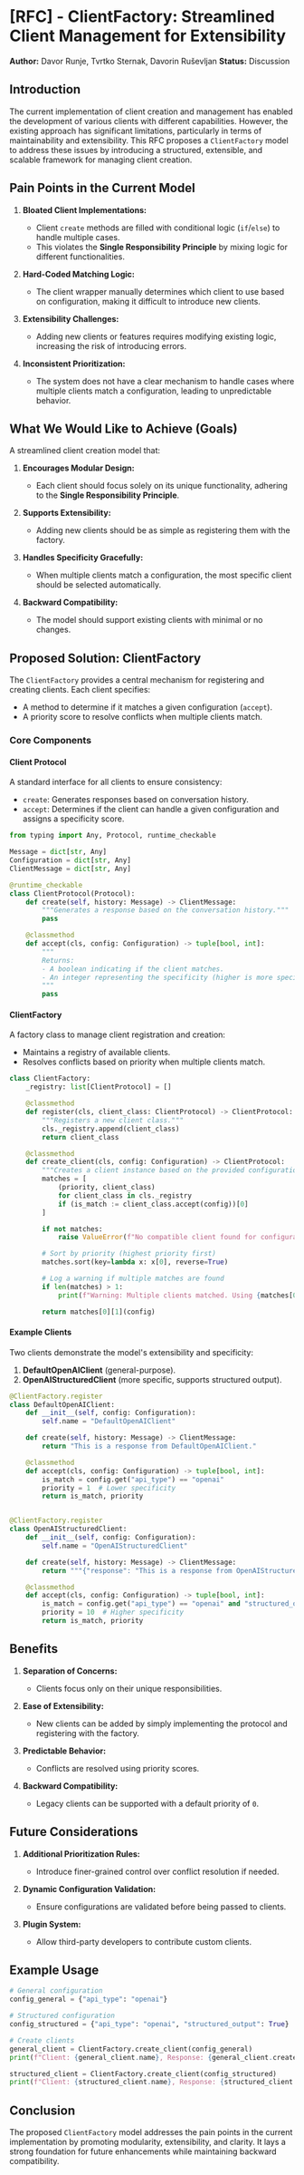 # [RFC] - ClientFactory: Streamlined Client Management for Extensibility

**Author:** Davor Runje, Tvrtko Sternak, Davorin Ruševljan
**Status:** Discussion

## **Introduction**

The current implementation of client creation and management has enabled the development of various clients with different capabilities. However, the existing approach has significant limitations, particularly in terms of maintainability and extensibility. This RFC proposes a `ClientFactory` model to address these issues by introducing a structured, extensible, and scalable framework for managing client creation.

## **Pain Points in the Current Model**

1. **Bloated Client Implementations:**
   - Client `create` methods are filled with conditional logic (`if`/`else`) to handle multiple cases.
   - This violates the **Single Responsibility Principle** by mixing logic for different functionalities.

2. **Hard-Coded Matching Logic:**
   - The client wrapper manually determines which client to use based on configuration, making it difficult to introduce new clients.

3. **Extensibility Challenges:**
   - Adding new clients or features requires modifying existing logic, increasing the risk of introducing errors.

4. **Inconsistent Prioritization:**
   - The system does not have a clear mechanism to handle cases where multiple clients match a configuration, leading to unpredictable behavior.

## **What We Would Like to Achieve (Goals)**

A streamlined client creation model that:
1. **Encourages Modular Design:**
   - Each client should focus solely on its unique functionality, adhering to the **Single Responsibility Principle**.

2. **Supports Extensibility:**
   - Adding new clients should be as simple as registering them with the factory.

3. **Handles Specificity Gracefully:**
   - When multiple clients match a configuration, the most specific client should be selected automatically.

4. **Backward Compatibility:**
   - The model should support existing clients with minimal or no changes.

## **Proposed Solution: ClientFactory**

The `ClientFactory` provides a central mechanism for registering and creating clients. Each client specifies:
- A method to determine if it matches a given configuration (`accept`).
- A priority score to resolve conflicts when multiple clients match.

### **Core Components**

#### **Client Protocol**
A standard interface for all clients to ensure consistency:
- `create`: Generates responses based on conversation history.
- `accept`: Determines if the client can handle a given configuration and assigns a specificity score.

```python
from typing import Any, Protocol, runtime_checkable

Message = dict[str, Any]
Configuration = dict[str, Any]
ClientMessage = dict[str, Any]

@runtime_checkable
class ClientProtocol(Protocol):
    def create(self, history: Message) -> ClientMessage:
        """Generates a response based on the conversation history."""
        pass

    @classmethod
    def accept(cls, config: Configuration) -> tuple[bool, int]:
        """
        Returns:
        - A boolean indicating if the client matches.
        - An integer representing the specificity (higher is more specific).
        """
        pass
```

#### **ClientFactory**
A factory class to manage client registration and creation:
- Maintains a registry of available clients.
- Resolves conflicts based on priority when multiple clients match.

```python
class ClientFactory:
    _registry: list[ClientProtocol] = []

    @classmethod
    def register(cls, client_class: ClientProtocol) -> ClientProtocol:
        """Registers a new client class."""
        cls._registry.append(client_class)
        return client_class

    @classmethod
    def create_client(cls, config: Configuration) -> ClientProtocol:
        """Creates a client instance based on the provided configuration."""
        matches = [
            (priority, client_class)
            for client_class in cls._registry
            if (is_match := client_class.accept(config))[0]
        ]

        if not matches:
            raise ValueError(f"No compatible client found for configuration: {config}")

        # Sort by priority (highest priority first)
        matches.sort(key=lambda x: x[0], reverse=True)

        # Log a warning if multiple matches are found
        if len(matches) > 1:
            print(f"Warning: Multiple clients matched. Using {matches[0][1].__name__} with priority {matches[0][0]}.")

        return matches[0][1](config)
```

#### **Example Clients**
Two clients demonstrate the model's extensibility and specificity:
1. **DefaultOpenAIClient** (general-purpose).
2. **OpenAIStructuredClient** (more specific, supports structured output).

```python
@ClientFactory.register
class DefaultOpenAIClient:
    def __init__(self, config: Configuration):
        self.name = "DefaultOpenAIClient"

    def create(self, history: Message) -> ClientMessage:
        return "This is a response from DefaultOpenAIClient."

    @classmethod
    def accept(cls, config: Configuration) -> tuple[bool, int]:
        is_match = config.get("api_type") == "openai"
        priority = 1  # Lower specificity
        return is_match, priority


@ClientFactory.register
class OpenAIStructuredClient:
    def __init__(self, config: Configuration):
        self.name = "OpenAIStructuredClient"

    def create(self, history: Message) -> ClientMessage:
        return """{"response": "This is a response from OpenAIStructuredClient."}"""

    @classmethod
    def accept(cls, config: Configuration) -> tuple[bool, int]:
        is_match = config.get("api_type") == "openai" and "structured_output" in config
        priority = 10  # Higher specificity
        return is_match, priority
```

## **Benefits**

1. **Separation of Concerns:**
   - Clients focus only on their unique responsibilities.

2. **Ease of Extensibility:**
   - New clients can be added by simply implementing the protocol and registering with the factory.

3. **Predictable Behavior:**
   - Conflicts are resolved using priority scores.

4. **Backward Compatibility:**
   - Legacy clients can be supported with a default priority of `0`.


## **Future Considerations**

1. **Additional Prioritization Rules:**
   - Introduce finer-grained control over conflict resolution if needed.

2. **Dynamic Configuration Validation:**
   - Ensure configurations are validated before being passed to clients.

3. **Plugin System:**
   - Allow third-party developers to contribute custom clients.

## **Example Usage**

```python
# General configuration
config_general = {"api_type": "openai"}

# Structured configuration
config_structured = {"api_type": "openai", "structured_output": True}

# Create clients
general_client = ClientFactory.create_client(config_general)
print(f"Client: {general_client.name}, Response: {general_client.create([])}")

structured_client = ClientFactory.create_client(config_structured)
print(f"Client: {structured_client.name}, Response: {structured_client.create([])}")
```

## **Conclusion**

The proposed `ClientFactory` model addresses the pain points in the current implementation by promoting modularity, extensibility, and clarity. It lays a strong foundation for future enhancements while maintaining backward compatibility.

